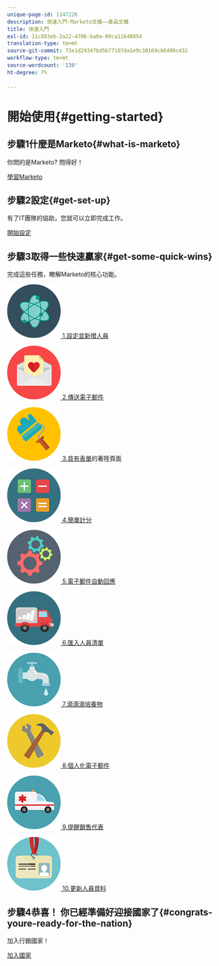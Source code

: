```yaml
---
unique-page-id: 1147226
description: 快速入門-Marketo文檔——產品文檔
title: 快速入門
exl-id: 11c883eb-2a22-4706-ba0a-09ca11648054
translation-type: tm+mt
source-git-commit: 72e1d29347bd5b77107da1e9c30169cb6490c432
workflow-type: tm+mt
source-wordcount: '130'
ht-degree: 7%

---
```


# 開始使用{#getting-started}

## 步驟1什麼是Marketo{#what-is-marketo}

你問的是Marketo? 問得好！

[學習Marketo](/help/marketo/getting-started/what-is-marketo.md)

## 步驟2設定{#get-set-up}

有了IT團隊的協助，您就可以立即完成工作。

[開始設定](/help/marketo/getting-started/setup-steps.md)

## 步驟3取得一些快速贏家{#get-some-quick-wins}

完成這些任務，瞭解Marketo的核心功能。

[![](/help/marketo/getting-started/assets/getting-started-1.png) 1.設定並新增人員](https://docs.marketo.com/pages/viewpage.action?pageId=2359351)

[![](/help/marketo/getting-started/assets/getting-started-2.png) 2.傳送電子郵件](getting-started/quick-wins/send-an-email.md)

[![](/help/marketo/getting-started/assets/getting-started-3.png) 3.具有表單](getting-started/quick-wins/landing-page-with-a-form.md)的著陸頁面

[![](/help/marketo/getting-started/assets/getting-started-4.png) 4.簡單計分](getting-started/quick-wins/simple-scoring.md)

[![](/help/marketo/getting-started/assets/getting-started-5.png) 5.電子郵件自動回應](getting-started/quick-wins/email-auto-response.md)

[![](/help/marketo/getting-started/assets/getting-started-6.png) 6.匯入人員清單](getting-started/quick-wins/import-a-list-of-people.md)

[![](/help/marketo/getting-started/assets/getting-started-7.png) 7.滴滴滴培養物](getting-started/quick-wins/drip-drip-nurture.md)

[![](/help/marketo/getting-started/assets/getting-started-8.png) 8.個人化電子郵件](getting-started/quick-wins/personalize-an-email.md)

[![](/help/marketo/getting-started/assets/getting-started-9.png) 9.提醒銷售代表](getting-started/quick-wins/alert-the-sales-rep.md)

[![](/help/marketo/getting-started/assets/getting-started-10.png) 10.更新人員資料](getting-started/quick-wins/update-person-data.md)

## 步驟4恭喜！ 你已經準備好迎接國家了{#congrats-youre-ready-for-the-nation}

加入行銷國家！

[加入國家](https://nation.marketo.com)
